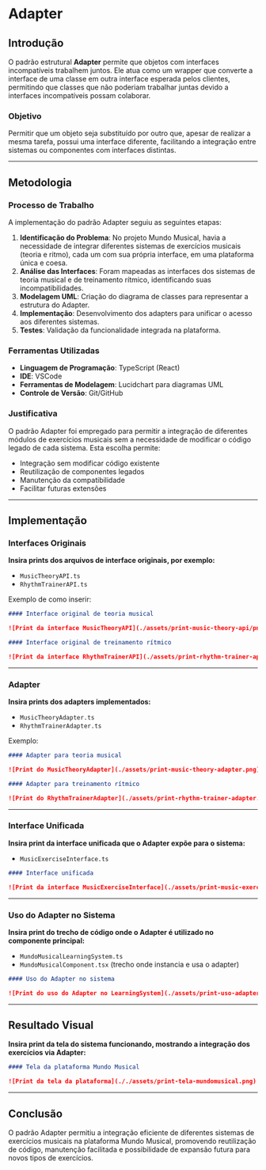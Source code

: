 # Adapter

## Introdução

O padrão estrutural **Adapter** permite que objetos com interfaces incompatíveis trabalhem juntos. Ele atua como um wrapper que converte a interface de uma classe em outra interface esperada pelos clientes, permitindo que classes que não poderiam trabalhar juntas devido a interfaces incompatíveis possam colaborar.

### Objetivo

Permitir que um objeto seja substituído por outro que, apesar de realizar a mesma tarefa, possui uma interface diferente, facilitando a integração entre sistemas ou componentes com interfaces distintas.

---

## Metodologia

### Processo de Trabalho

A implementação do padrão Adapter seguiu as seguintes etapas:

1. **Identificação do Problema**: No projeto Mundo Musical, havia a necessidade de integrar diferentes sistemas de exercícios musicais (teoria e ritmo), cada um com sua própria interface, em uma plataforma única e coesa.
2. **Análise das Interfaces**: Foram mapeadas as interfaces dos sistemas de teoria musical e de treinamento rítmico, identificando suas incompatibilidades.
3. **Modelagem UML**: Criação do diagrama de classes para representar a estrutura do Adapter.
4. **Implementação**: Desenvolvimento dos adapters para unificar o acesso aos diferentes sistemas.
5. **Testes**: Validação da funcionalidade integrada na plataforma.

### Ferramentas Utilizadas

- **Linguagem de Programação**: TypeScript (React)
- **IDE**: VSCode
- **Ferramentas de Modelagem**: Lucidchart para diagramas UML
- **Controle de Versão**: Git/GitHub

### Justificativa

O padrão Adapter foi empregado para permitir a integração de diferentes módulos de exercícios musicais sem a necessidade de modificar o código legado de cada sistema. Esta escolha permite:

- Integração sem modificar código existente
- Reutilização de componentes legados
- Manutenção da compatibilidade
- Facilitar futuras extensões

---
## Implementação

### Interfaces Originais

**Insira prints dos arquivos de interface originais, por exemplo:**

- `MusicTheoryAPI.ts`
- `RhythmTrainerAPI.ts`

Exemplo de como inserir:

```markdown
#### Interface original de teoria musical

![Print da interface MusicTheoryAPI](./assets/print-music-theory-api/png)

#### Interface original de treinamento rítmico

![Print da interface RhythmTrainerAPI](./assets/print-rhythm-trainer-api.png)
```

---

### Adapter

**Insira prints dos adapters implementados:**

- `MusicTheoryAdapter.ts`
- `RhythmTrainerAdapter.ts`

Exemplo:

```markdown
#### Adapter para teoria musical

![Print do MusicTheoryAdapter](./assets/print-music-theory-adapter.png)

#### Adapter para treinamento rítmico

![Print do RhythmTrainerAdapter](./assets/print-rhythm-trainer-adapter.png)
```

---

### Interface Unificada

**Insira print da interface unificada que o Adapter expõe para o sistema:**

- `MusicExerciseInterface.ts`

```markdown
#### Interface unificada

![Print da interface MusicExerciseInterface](./assets/print-music-exercise-interface.png)
```

---

### Uso do Adapter no Sistema

**Insira print do trecho de código onde o Adapter é utilizado no componente principal:**

- `MundoMusicalLearningSystem.ts`
- `MundoMusicalComponent.tsx` (trecho onde instancia e usa o adapter)

```markdown
#### Uso do Adapter no sistema

![Print do uso do Adapter no LearningSystem](./assets/print-uso-adapter-learningsystem.png)

```

---

## Resultado Visual

**Insira print da tela do sistema funcionando, mostrando a integração dos exercícios via Adapter:**

```markdown
#### Tela da plataforma Mundo Musical

![Print da tela da plataforma](././assets/print-tela-mundomusical.png)
```

---

## Conclusão

O padrão Adapter permitiu a integração eficiente de diferentes sistemas de exercícios musicais na plataforma Mundo Musical, promovendo reutilização de código, manutenção facilitada e possibilidade de expansão futura para novos tipos de exercícios.
